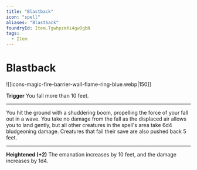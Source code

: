 ```yaml
---
title: "Blastback"
icon: "spell"
aliases: "Blastback"
foundryId: Item.TgwhpzmXi4gwDgbN
tags:
  - Item
---
```


# Blastback
![[icons-magic-fire-barrier-wall-flame-ring-blue.webp|150]]

**Trigger** You fall more than 10 feet.

* * *

You hit the ground with a shuddering boom, propelling the force of your fall out in a wave. You take no damage from the fall as the displaced air allows you to land gently, but all other creatures in the spell's area take 6d4 bludgeoning damage. Creatures that fail their save are also pushed back 5 feet.

* * *

**Heightened (+2)** The emanation increases by 10 feet, and the damage increases by 1d4.
